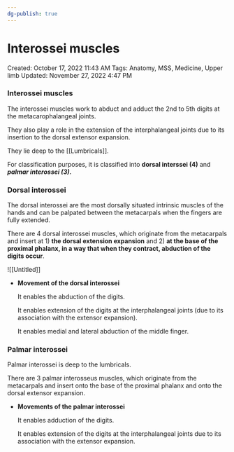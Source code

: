 ```yaml
---
dg-publish: true
---
```


# Interossei muscles

Created: October 17, 2022 11:43 AM
Tags: Anatomy, MSS, Medicine, Upper limb
Updated: November 27, 2022 4:47 PM

### Interossei muscles

The interossei muscles work to abduct and adduct the 2nd to 5th digits at the metacarophalangeal joints.

They also play a role in the extension of the interphalangeal joints due to its insertion to the dorsal extensor expansion.

They lie deep to the [[Lumbricals]].

For classification purposes, it is classified into ********************dorsal interssei (4)******************** and  ***********************palmar interossei (3).***********************

### Dorsal interossei

The dorsal interossei are the most dorsally situated intrinsic muscles of the hands and can be palpated between the metacarpals when the fingers are fully extended.

There are 4 dorsal interossei muscles, which originate from the metacarpals and insert at 1) ******the dorsal extension expansion****** and 2) **********************************************************at the base of the proximal phalanx, in a way that when they contract, abduction of the digits occur**********************************************************.

![[Untitled]]

- ******************************************************************Movement of the dorsal interossei******************************************************************
    
    It enables the abduction of the digits.
    
    It enables extension of the digits at the interphalangeal joints (due to its association with the extensor expansion).
    
    It enables medial and lateral abduction of the middle finger.
    

### Palmar interossei

Palmar interossei is deep to the lumbricals.

There are 3 palmar interosseus muscles, which originate from the metacarpals and insert onto the base of the proximal phalanx and onto the dorsal extensor expansion.

- ********************************************************************Movements of the palmar interossei********************************************************************
    
    It enables adduction of the digits.
    
    It enables extension of the digits at the interphalangeal joints due to its association with the extensor expansion.